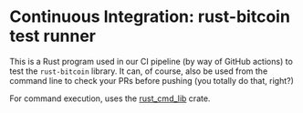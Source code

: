 Continuous Integration: rust-bitcoin test runner
================================================

This is a Rust program used in our CI pipeline (by way of GitHub actions) to test the `rust-bitcoin`
library. It can, of course, also be used from the command line to check your PRs before pushing (you
totally do that, right?)

For command execution, uses the [rust_cmd_lib](https://github.com/rust-shell-script/rust_cmd_lib)
crate.
